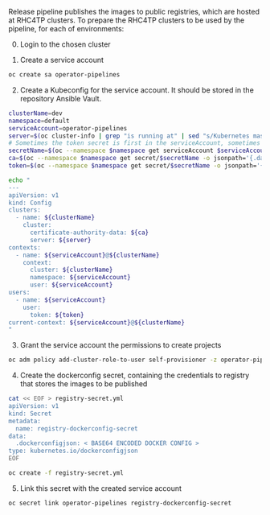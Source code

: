 Release pipeline publishes the images to public registries, which are hosted at RHC4TP clusters.
To prepare the RHC4TP clusters to be used by the pipeline, for each of environments: 

0. Login to the chosen cluster

1. Create a service account

```bash
oc create sa operator-pipelines
```

2. Create a Kubeconfig for the service account. It should be stored in the repository Ansible Vault.
```bash
clusterName=dev
namespace=default
serviceAccount=operator-pipelines
server=$(oc cluster-info | grep "is running at" | sed "s/Kubernetes master//" | sed "s/ is running at //")
# Sometimes the token secret is first in the serviceAccount, sometimes it's second after Dockerconfig
secretName=$(oc --namespace $namespace get serviceAccount $serviceAccount -o jsonpath='{.secrets[1].name}')
ca=$(oc --namespace $namespace get secret/$secretName -o jsonpath='{.data.ca\.crt}')
token=$(oc --namespace $namespace get secret/$secretName -o jsonpath='{.data.token}' | base64 --decode)

echo "
---
apiVersion: v1
kind: Config
clusters:
  - name: ${clusterName}
    cluster:
      certificate-authority-data: ${ca}
      server: ${server}
contexts:
  - name: ${serviceAccount}@${clusterName}
    context:
      cluster: ${clusterName}
      namespace: ${serviceAccount}
      user: ${serviceAccount}
users:
  - name: ${serviceAccount}
    user:
      token: ${token}
current-context: ${serviceAccount}@${clusterName}
"
```


3.  Grant the service account the permissions to create projects

```bash
oc adm policy add-cluster-role-to-user self-provisioner -z operator-pipelines -n default
```

4. Create the dockerconfig secret, containing the credentials to registry that stores the images to be published

```bash
cat << EOF > registry-secret.yml
apiVersion: v1
kind: Secret
metadata:
  name: registry-dockerconfig-secret
data:
  .dockerconfigjson: < BASE64 ENCODED DOCKER CONFIG >
type: kubernetes.io/dockerconfigjson
EOF

oc create -f registry-secret.yml
```

5. Link this secret with the created service account 

```bash
oc secret link operator-pipelines registry-dockerconfig-secret
```
